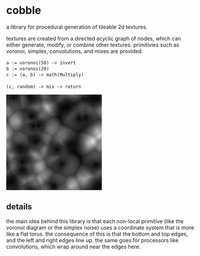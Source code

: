 # cobble

a library for procedural generation of tileable 2d textures.

textures are created from a directed acyclic graph of nodes, which can either
generate, modify, or combine other textures. primitivies such as voronoi,
simplex, convolutions, and mixes are provided.

    a := voronoi(50) -> invert
    b := voronoi(20)
    c := (a, b) -> math(Multiply)
    
    (c, random) -> mix -> return

![a noisy voronoi-like diagram](test.png)

## details

the main idea behind this library is that each non-local primitive (like the
voronoi diagram or the simplex noise) uses a coordinate system that is more like
a flat torus. the consequence of this is that the bottom and top edges, and the
left and right edges line up. the same goes for processors like convolutions,
which wrap around near the edges here.
